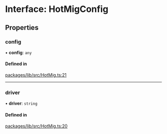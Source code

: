 # Interface: HotMigConfig

## Properties

### config

• **config**: `any`

#### Defined in

[packages/lib/src/HotMig.ts:21](https://github.com/Knaackee/hotmig/blob/5927299/packages/lib/src/HotMig.ts#L21)

___

### driver

• **driver**: `string`

#### Defined in

[packages/lib/src/HotMig.ts:20](https://github.com/Knaackee/hotmig/blob/5927299/packages/lib/src/HotMig.ts#L20)
